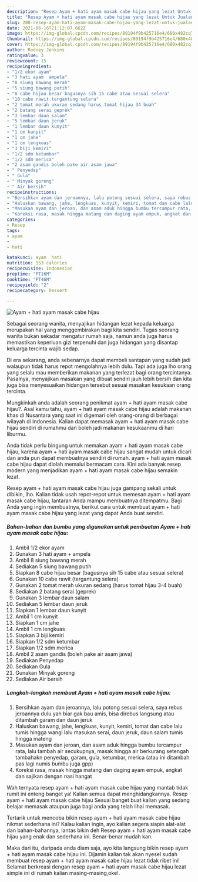 ```yaml
---
description: "Resep Ayam + hati ayam masak cabe hijau yang lezat Untuk Jualan"
title: "Resep Ayam + hati ayam masak cabe hijau yang lezat Untuk Jualan"
slug: 280-resep-ayam-hati-ayam-masak-cabe-hijau-yang-lezat-untuk-jualan
date: 2021-06-16T21:12:07.662Z
image: https://img-global.cpcdn.com/recipes/89194f9b425716e4/680x482cq70/ayam-hati-ayam-masak-cabe-hijau-foto-resep-utama.jpg
thumbnail: https://img-global.cpcdn.com/recipes/89194f9b425716e4/680x482cq70/ayam-hati-ayam-masak-cabe-hijau-foto-resep-utama.jpg
cover: https://img-global.cpcdn.com/recipes/89194f9b425716e4/680x482cq70/ayam-hati-ayam-masak-cabe-hijau-foto-resep-utama.jpg
author: Rodney Jenkins
ratingvalue: 3
reviewcount: 15
recipeingredient:
- "1/2 ekor ayam"
- "3 hati ayam  ampela"
- "8 siung bawang merah"
- "5 siung bawang putih"
- "8 cabe hijau besar bagusnya sih 15 cabe atau sesuai selera"
- "10 cabe rawit tergantung selera"
- "2 tomat merah ukuran sedang harus tomat hijau 34 buah"
- "2 batang serai geprek"
- "3 lembar daun salam"
- "5 lembar daun jeruk"
- "1 lembar daun kunyit"
- "1 cm kunyit"
- "1 cm jahe"
- "1 cm lengkuas"
- "3 biji kemiri"
- "1/2 sdm ketumbar"
- "1/2 sdm merica"
- "2 asam gandis boleh pake air asam jawa"
- " Penyedap"
- " Gula"
- " Minyak goreng"
- " Air bersih"
recipeinstructions:
- "Bersihkan ayam dan jeroannya, lalu potong sesuai selera, saya rebus jeroannya dulu yah biar gak bau amis, bisa direbus langsung atau ditambah garam dan daun jeruk"
- "Haluskan bawang, jahe, lengkuas, kunyit, kemiri, tomat dan cabe lalu tumis hingga wangi lalu masukan serai, daun jeruk, daun salam tumis hingga mateng"
- "Masukan ayam dan jeroan, dan asam aduk hingga bumbu tercampur rata, lalu tambah air secukupnya, masak hingga air berkurang setengah tambahakn penyedap, garam, gula, ketumbar, merica (atau ini ditambah pas lagi numis bumbu juga gpp)"
- "Koreksi rasa, masak hingga matang dan daging ayam empuk, angkat dan sajikan dengan nasi hangat"
categories:
- Resep
tags:
- ayam
- 
- hati

katakunci: ayam  hati 
nutrition: 153 calories
recipecuisine: Indonesian
preptime: "PT16M"
cooktime: "PT46M"
recipeyield: "2"
recipecategory: Dessert

---
```



![Ayam + hati ayam masak cabe hijau](https://img-global.cpcdn.com/recipes/89194f9b425716e4/680x482cq70/ayam-hati-ayam-masak-cabe-hijau-foto-resep-utama.jpg)

Sebagai seorang wanita, menyajikan hidangan lezat kepada keluarga merupakan hal yang menggembirakan bagi kita sendiri. Tugas seorang  wanita bukan sekadar mengatur rumah saja, namun anda juga harus memastikan keperluan gizi terpenuhi dan juga hidangan yang disantap keluarga tercinta wajib sedap.

Di era  sekarang, anda sebenarnya dapat membeli santapan yang sudah jadi walaupun tidak harus repot mengolahnya lebih dulu. Tapi ada juga lho orang yang selalu mau memberikan makanan yang terlezat bagi orang tercintanya. Pasalnya, menyajikan masakan yang dibuat sendiri jauh lebih bersih dan kita juga bisa menyesuaikan hidangan tersebut sesuai masakan kesukaan orang tercinta. 



Mungkinkah anda adalah seorang penikmat ayam + hati ayam masak cabe hijau?. Asal kamu tahu, ayam + hati ayam masak cabe hijau adalah makanan khas di Nusantara yang saat ini digemari oleh orang-orang di berbagai wilayah di Indonesia. Kalian dapat memasak ayam + hati ayam masak cabe hijau sendiri di rumahmu dan boleh jadi makanan kesukaanmu di hari liburmu.

Anda tidak perlu bingung untuk memakan ayam + hati ayam masak cabe hijau, karena ayam + hati ayam masak cabe hijau sangat mudah untuk dicari dan anda pun dapat membuatnya sendiri di rumah. ayam + hati ayam masak cabe hijau dapat diolah memalui bermacam cara. Kini ada banyak resep modern yang menjadikan ayam + hati ayam masak cabe hijau semakin lezat.

Resep ayam + hati ayam masak cabe hijau juga gampang sekali untuk dibikin, lho. Kalian tidak usah repot-repot untuk memesan ayam + hati ayam masak cabe hijau, lantaran Anda mampu membuatnya ditempatmu. Bagi Anda yang ingin membuatnya, berikut cara untuk membuat ayam + hati ayam masak cabe hijau yang lezat yang dapat Anda buat sendiri.

<!--inarticleads1-->

##### Bahan-bahan dan bumbu yang digunakan untuk pembuatan Ayam + hati ayam masak cabe hijau:

1. Ambil 1/2 ekor ayam
1. Gunakan 3 hati ayam + ampela
1. Ambil 8 siung bawang merah
1. Sediakan 5 siung bawang putih
1. Siapkan 8 cabe hijau besar (bagusnya sih 15 cabe atau sesuai selera)
1. Gunakan 10 cabe rawit (tergantung selera)
1. Gunakan 2 tomat merah ukuran sedang (harus tomat hijau 3-4 buah)
1. Sediakan 2 batang serai (geprek)
1. Gunakan 3 lembar daun salam
1. Sediakan 5 lembar daun jeruk
1. Siapkan 1 lembar daun kunyit
1. Ambil 1 cm kunyit
1. Siapkan 1 cm jahe
1. Ambil 1 cm lengkuas
1. Siapkan 3 biji kemiri
1. Siapkan 1/2 sdm ketumbar
1. Siapkan 1/2 sdm merica
1. Ambil 2 asam gandis (boleh pake air asam jawa)
1. Sediakan  Penyedap
1. Sediakan  Gula
1. Gunakan  Minyak goreng
1. Sediakan  Air bersih




<!--inarticleads2-->

##### Langkah-langkah membuat Ayam + hati ayam masak cabe hijau:

1. Bersihkan ayam dan jeroannya, lalu potong sesuai selera, saya rebus jeroannya dulu yah biar gak bau amis, bisa direbus langsung atau ditambah garam dan daun jeruk
1. Haluskan bawang, jahe, lengkuas, kunyit, kemiri, tomat dan cabe lalu tumis hingga wangi lalu masukan serai, daun jeruk, daun salam tumis hingga mateng
1. Masukan ayam dan jeroan, dan asam aduk hingga bumbu tercampur rata, lalu tambah air secukupnya, masak hingga air berkurang setengah tambahakn penyedap, garam, gula, ketumbar, merica (atau ini ditambah pas lagi numis bumbu juga gpp)
1. Koreksi rasa, masak hingga matang dan daging ayam empuk, angkat dan sajikan dengan nasi hangat




Wah ternyata resep ayam + hati ayam masak cabe hijau yang mantab tidak rumit ini enteng banget ya! Kalian semua dapat menghidangkannya. Resep ayam + hati ayam masak cabe hijau Sesuai banget buat kalian yang sedang belajar memasak ataupun juga bagi anda yang telah lihai memasak.

Tertarik untuk mencoba bikin resep ayam + hati ayam masak cabe hijau nikmat sederhana ini? Kalau kalian ingin, ayo kalian segera siapin alat-alat dan bahan-bahannya, lantas bikin deh Resep ayam + hati ayam masak cabe hijau yang enak dan sederhana ini. Benar-benar mudah kan. 

Maka dari itu, daripada anda diam saja, ayo kita langsung bikin resep ayam + hati ayam masak cabe hijau ini. Dijamin kalian tak akan nyesel sudah membuat resep ayam + hati ayam masak cabe hijau lezat tidak ribet ini! Selamat berkreasi dengan resep ayam + hati ayam masak cabe hijau lezat simple ini di rumah kalian masing-masing,oke!.

